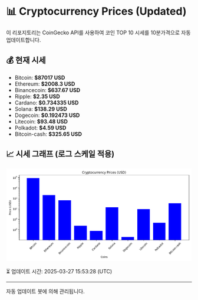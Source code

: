
# 📊 Cryptocurrency Prices (Updated)

이 리포지토리는 CoinGecko API를 사용하여 코인 TOP 10 시세를 10분가격으로 자동 업데이트합니다.

## 💰 현재 시세
- Bitcoin: **$87017 USD**
- Ethereum: **$2008.3 USD**
- Binancecoin: **$637.67 USD**
- Ripple: **$2.35 USD**
- Cardano: **$0.734335 USD**
- Solana: **$138.29 USD**
- Dogecoin: **$0.192473 USD**
- Litecoin: **$93.48 USD**
- Polkadot: **$4.59 USD**
- Bitcoin-cash: **$325.65 USD**

## 📈 시세 그래프 (로그 스케일 적용)
![Crypto Prices](crypto_prices.png)

⏳ 업데이트 시간: 2025-03-27 15:53:28 (UTC)

---
자동 업데이트 봇에 의해 관리됩니다.

